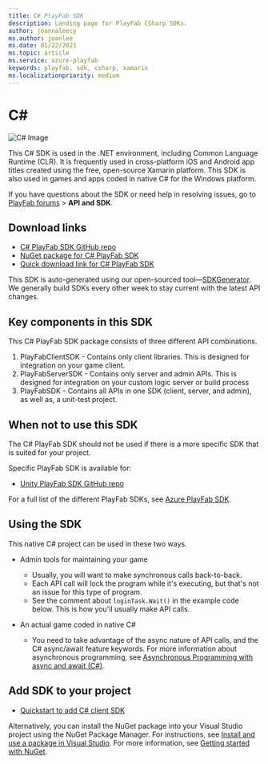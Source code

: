 ```yaml
---
title: C# PlayFab SDK
description: Landing page for PlayFab CSharp SDKs.
author: joannaleecy
ms.author: joanlee
ms.date: 01/22/2021
ms.topic: article
ms.service: azure-playfab
keywords: playfab, sdk, csharp, xamarin
ms.localizationpriority: medium
---
```


# C#

![C# Image](./media/csharp1.png)

This C# SDK is used in the .NET environment, including Common Language Runtime (CLR). It is frequently used in cross-platform iOS and Android app titles created using the free, open-source Xamarin platform. This SDK is also used in games and apps coded in native C# for the Windows platform.

If you have questions about the SDK or need help in resolving issues, go to [PlayFab forums](https://community.playfab.com/index.html) > **API and SDK**.

## Download links

- [C# PlayFab SDK GitHub repo](https://github.com/PlayFab/CSharpSDK)
- [NuGet package for C# PlayFab SDK](https://www.nuget.org/packages/PlayFabAllSDK/)
- [Quick download link for C# PlayFab SDK](https://aka.ms/playfabCsharpsdkdownload)

This SDK is auto-generated using our open-sourced tool&mdash;[SDKGenerator](../sdkgenerator/index.md). We generally build SDKs every other week to stay current with the latest API changes.

## Key components in this SDK

This C# PlayFab SDK package consists of three different API combinations.

1. PlayFabClientSDK - Contains only client libraries. This is designed for integration on your game client.
2. PlayFabServerSDK - Contains only server and admin APIs. This is designed for integration on your custom logic server or build process
3. PlayFabSDK - Contains all APIs in one SDK (client, server, and admin), as well as, a unit-test project.

## When not to use this SDK

The C# PlayFab SDK should not be used if there is a more specific SDK that is suited for your project.

Specific PlayFab SDK is available for:
* [Unity PlayFab SDK GitHub repo](https://github.com/PlayFab/UnitySDK)

For a full list of the different PlayFab SDKs, see [Azure PlayFab SDK](../playfab-sdk-intro.md).

## Using the SDK

This native C# project can be used in these two ways.

- Admin tools for maintaining your game
  - Usually, you will want to make synchronous calls back-to-back.
  - Each API call will lock the program while it's executing, but that's not an issue for this type of program.
  - See the comment about `loginTask.Wait()` in the example code below. This is how you'll usually make API calls.

- An actual game coded in native C#
  - You need to take advantage of the async nature of API calls, and the C# async/await feature keywords. For more information about asynchronous programming, see [Asynchronous Programming with async and await (C#)](/dotnet/csharp/async).

## Add SDK to your project

- [Quickstart to add C# client SDK](quickstart.md)

Alternatively, you can install the NuGet package into your Visual Studio project using the NuGet Package Manager. For instructions, see [Install and use a package in Visual Studio](/nuget/quickstart/install-and-use-a-package-in-visual-studio). For more information, see [Getting started with NuGet](/nuget/what-is-nuget).
